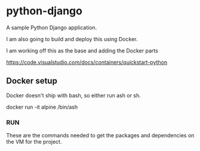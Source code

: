 # python-django

A sample Python Django application.

I am also going to build and deploy this using Docker.

I am working off this as the base and adding the Docker parts

<https://code.visualstudio.com/docs/containers/quickstart-python>

## Docker setup

Docker doesn't ship with bash, so either run ash or sh.

docker run -it alpine /bin/ash

### RUN

These are the commands needed to get the packages and dependencies on the VM for the project.
